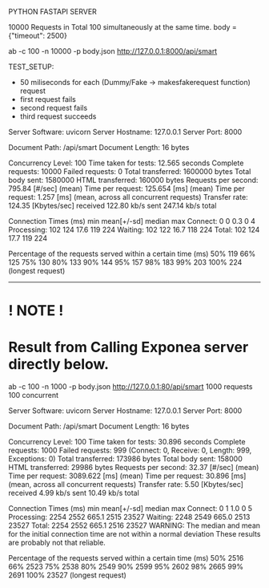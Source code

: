 PYTHON FASTAPI SERVER

10000 Requests in Total 100 simultaneously at the same time. body = {"timeout": 2500}

ab -c 100 -n 10000 -p body.json http://127.0.0.1:8000/api/smart

TEST_SETUP:

- 50 miliseconds for each (Dummy/Fake -> makesfakerequest function) request
- first request fails
- second request fails
- third request succeeds

Server Software: uvicorn
Server Hostname: 127.0.0.1
Server Port: 8000

Document Path: /api/smart
Document Length: 16 bytes

Concurrency Level: 100
Time taken for tests: 12.565 seconds
Complete requests: 10000
Failed requests: 0
Total transferred: 1600000 bytes
Total body sent: 1580000
HTML transferred: 160000 bytes
Requests per second: 795.84 [#/sec] (mean)
Time per request: 125.654 [ms] (mean)
Time per request: 1.257 [ms] (mean, across all concurrent requests)
Transfer rate: 124.35 [Kbytes/sec] received
122.80 kb/s sent
247.14 kb/s total

Connection Times (ms)
min mean[+/-sd] median max
Connect: 0 0 0.3 0 4
Processing: 102 124 17.6 119 224
Waiting: 102 122 16.7 118 224
Total: 102 124 17.7 119 224

Percentage of the requests served within a certain time (ms)
50% 119
66% 125
75% 130
80% 133
90% 144
95% 157
98% 183
99% 203
100% 224 (longest request)

---

# ! NOTE !

# Result from Calling Exponea server directly below.

ab -c 100 -n 1000 -p body.json http://127.0.0.1:80/api/smart
1000 requests 100 concurrent

Server Software: uvicorn
Server Hostname: 127.0.0.1
Server Port: 8000

Document Path: /api/smart
Document Length: 16 bytes

Concurrency Level: 100
Time taken for tests: 30.896 seconds
Complete requests: 1000
Failed requests: 999
(Connect: 0, Receive: 0, Length: 999, Exceptions: 0)
Total transferred: 173986 bytes
Total body sent: 158000
HTML transferred: 29986 bytes
Requests per second: 32.37 [#/sec] (mean)
Time per request: 3089.622 [ms] (mean)
Time per request: 30.896 [ms] (mean, across all concurrent requests)
Transfer rate: 5.50 [Kbytes/sec] received
4.99 kb/s sent
10.49 kb/s total

Connection Times (ms)
min mean[+/-sd] median max
Connect: 0 1 1.0 0 5
Processing: 2254 2552 665.1 2515 23527
Waiting: 2248 2549 665.0 2513 23527
Total: 2254 2552 665.1 2516 23527
WARNING: The median and mean for the initial connection time are not within a normal deviation
These results are probably not that reliable.

Percentage of the requests served within a certain time (ms)
50% 2516
66% 2523
75% 2538
80% 2549
90% 2599
95% 2602
98% 2665
99% 2691
100% 23527 (longest request)
